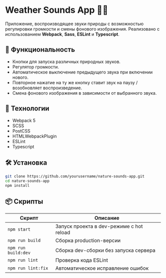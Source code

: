 # Weather Sounds App 🌿🎶

Приложение, воспроизводящее звуки природы с возможностью регулировки громкости и смены фонового изображения. Реализовано с использованием **Webpack**, **Sass**, **ESLint** и **Typescript**.

## 🚀 Функциональность

- Кнопки для запуска различных природных звуков.
- Регулятор громкости.
- Автоматическое выключение предыдущего звука при включении нового.
- Повторное нажатие на ту же кнопку ставит звук на паузу / возобновляет воспроизведение.
- Смена фонового изображения в зависимости от выбранного звука.

## 🔧 Технологии

- Webpack 5
- SCSS
- PostCSS
- HTMLWebpackPlugin
- ESLint
- Typescript

## 🛠️ Установка

```bash
git clone https://github.com/yourusername/nature-sounds-app.git
cd nature-sounds-app
npm install
```

## 📦 Скрипты

| Скрипт              | Описание                                 |
| ------------------- | ---------------------------------------- |
| `npm start`         | Запуск проекта в dev-режиме с hot reload |
| `npm run build`     | Сборка production-версии                 |
| `npm run build:dev` | Сборка dev-сборки без запуска сервера    |
| `npm run lint`      | Проверка кода ESLint                     |
| `npm run lint:fix`  | Автоматическое исправление ошибок        |
